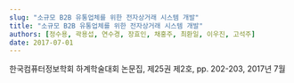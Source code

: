 ```yaml
---
slug: "소규모 B2B 유통업체를 위한 전자상거래 시스템 개발"
title: "소규모 B2B 유통업체를 위한 전자상거래 시스템 개발"
authors: [정수용, 곽용섭, 연수경, 장효인, 채홍주, 최환일, 이우진, 고석주]
date: 2017-07-01
---
```


한국컴퓨터정보학회 하계학술대회 논문집, 제25권 제2호, pp. 202-203, 2017년 7월
